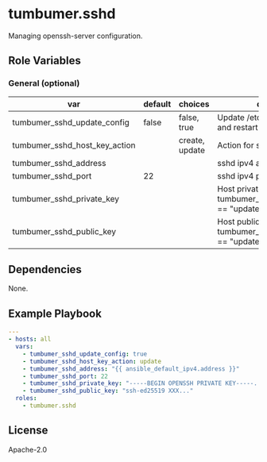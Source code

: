 # tumbumer.sshd

Managing openssh-server configuration.

## Role Variables

### General (optional)

| var                           | default | choices        | description                                                             |
|-------------------------------|---------|----------------|-------------------------------------------------------------------------|
| tumbumer_sshd_update_config   | false   | false, true    | Update /etc/ssh/sshd_config and restart ssh service                     |
| tumbumer_sshd_host_key_action |         | create, update | Action for ssh host key                                                 |
| tumbumer_sshd_address         |         |                | sshd ipv4 address                                                       |
| tumbumer_sshd_port            | 22      |                | sshd ipv4 port                                                          |
| tumbumer_sshd_private_key     |         |                | Host private key, required if tumbumer_sshd_host_key_action == "update" |
| tumbumer_sshd_public_key      |         |                | Host public key, required if tumbumer_sshd_host_key_action == "update"  |

## Dependencies

None.

## Example Playbook

```yaml
---
- hosts: all
  vars:
    - tumbumer_sshd_update_config: true
    - tumbumer_sshd_host_key_action: update
    - tumbumer_sshd_address: "{{ ansible_default_ipv4.address }}"
    - tumbumer_sshd_port: 22
    - tumbumer_sshd_private_key: "-----BEGIN OPENSSH PRIVATE KEY-----..."
    - tumbumer_sshd_public_key: "ssh-ed25519 XXX..."
  roles:
    - tumbumer.sshd
```

## License

Apache-2.0
